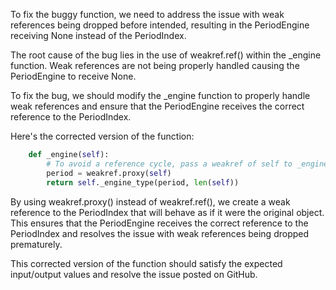 To fix the buggy function, we need to address the issue with weak references being dropped before intended, resulting in the PeriodEngine receiving None instead of the PeriodIndex. 

The root cause of the bug lies in the use of weakref.ref() within the _engine function. Weak references are not being properly handled causing the PeriodEngine to receive None.

To fix the bug, we should modify the _engine function to properly handle weak references and ensure that the PeriodEngine receives the correct reference to the PeriodIndex.

Here's the corrected version of the function:

```python
    def _engine(self):
        # To avoid a reference cycle, pass a weakref of self to _engine_type.
        period = weakref.proxy(self)
        return self._engine_type(period, len(self))
```

By using weakref.proxy() instead of weakref.ref(), we create a weak reference to the PeriodIndex that will behave as if it were the original object. This ensures that the PeriodEngine receives the correct reference to the PeriodIndex and resolves the issue with weak references being dropped prematurely.

This corrected version of the function should satisfy the expected input/output values and resolve the issue posted on GitHub.